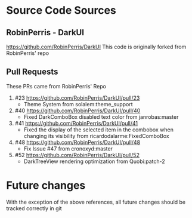 

# Source Code Sources

## RobinPerris - DarkUI
https://github.com/RobinPerris/DarkUI
This code is originally forked from RobinPerris' repo

## Pull Requests
These PRs came from RobinPerris' Repo
1. #23 https://github.com/RobinPerris/DarkUI/pull/23
   - Theme System from solalem:theme_support
2. #40 https://github.com/RobinPerris/DarkUI/pull/40
   - Fixed DarkComboBox disabled text color from janrobas:master
3. #41 https://github.com/RobinPerris/DarkUI/pull/41
   - Fixed the display of the selected item in the combobox when changing its visibility from ricardodalarme:FixedComboBox
4. #48 https://github.com/RobinPerris/DarkUI/pull/48
   - Fix Issue #47 from cronoxyd:master
5. #52 https://github.com/RobinPerris/DarkUI/pull/52
   - DarkTreeView rendering optimization from Quobi:patch-2

# Future changes
With the exception of the above references, all future changes should be tracked correctly in git